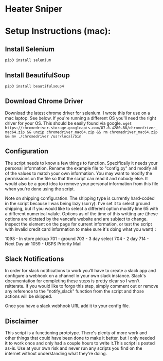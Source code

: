 # Heater Sniper

# Setup Instructions (mac):

## Install Selenium
`pip3 install selenium`

## Install BeautifulSoup
`pip3 install beautifulsoup4`

## Download Chrome Driver
Download the latest chrome driver for selenium. I wrote this for use on a mac laptop. See below. If you're running a different OS you'll need the right driver for your OS. This should be easily found via google. 
`wget https://chromedriver.storage.googleapis.com/87.0.4280.88/chromedriver_mac64.zip && unzip chromedriver_mac64.zip && rm chromedriver_mac64.zip && mv ./chromedriver /usr/local/bin`

## Configuration
The script needs to know a few things to function. Specifically it needs your personal information. Rename the example file to "config.py" and modify all of the values to match your own information. You may want to modify the permissions on the file so that the script can read it and nobody else. It would also be a good idea to remove your personal information from this file when you're done using the script.

Note on shipping configuration. The shipping type is currently hard-coded in the script because I was being lazy (sorry). I've set it to select ground shipping, but if you would like to select a different option modify line 65 with a different numerical valule. Options as of the time of this writting are (these options are dictated by the vancafe website and are subject to change. Inspect the element on the page for current information, or test the script with invalid credit card information to make sure it's doing what you want) :

1098 - In store pickup
701 - ground
703 - 3 day select
704 - 2 day
714 - Next Day air
1059 - USPS Priority Mail

## Slack Notifications
In order for slack notifications to work you'll have to create a slack app and configure a webhook on a channel in your own slack instance. Slack's documentation for completing these steps is pretty clear so I won't reitterate. If you would like to forgo this step, simply comment out or remove any reference to the "notify_slack" function from the script and those actions will be skipped.

Once you have a slack webhook URL add it to your config file.

## Disclaimer
This script is a functioning prototype. There's plenty of more work and other things that could have been done to make it better, but I only needed it to work once and only had a couple hours to write it.This script is posted as-is. Use at your own risk and never run any scripts you find on the internet without understanding what they're doing.
